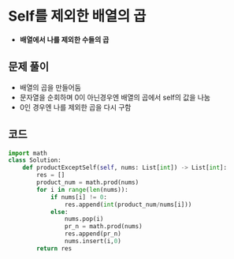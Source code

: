 # Self를 제외한 배열의 곱

* **배열에서 나를 제외한 수들의 곱**

## 문제 풀이

- 배열의 곱을 만들어둠
- 문자열을 순회하며 0이 아닌경우엔 배열의 곱에서 self의 값을 나눔
- 0인 경우엔 나를 제외한 곱을 다시 구함

## 코드
```python
import math
class Solution:
    def productExceptSelf(self, nums: List[int]) -> List[int]:
        res = []
        product_num = math.prod(nums)
        for i in range(len(nums)):
            if nums[i] != 0:
                res.append(int(product_num/nums[i]))
            else:
                nums.pop(i)
                pr_n = math.prod(nums)
                res.append(pr_n)
                nums.insert(i,0)
        return res
```
